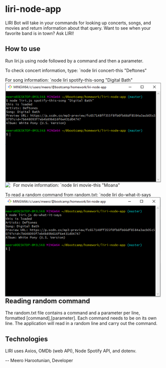 # liri-node-app

LIRI Bot will take in your commands for looking up concerts, songs, and movies and return information about that query. Want to see when your favorite band is in town? Ask LIRI!

## How to use
Run liri.js using node followed by a command and then a parameter.

To check concert information, type:
`node liri concert-this "Deftones"

For song information:
`node liri spotify-this-song "Digital Bath"
<img src="./images/spotify-this-song.png"
     style="float: left; margin-right: 10px;" />

For movie information:
`node liri movie-this "Moana"
<img src="./images/mvoie-this.png"
     style="float: left; margin-right: 10px;" />

To read a random command from random.txt:
`node liri do-what-it-says
<img src="./images/do-what-it-says.png"
     style="float: left; margin-right: 10px;" />

## Reading random command
The random.txt file contains a command and a parameter per line, formatted [command],[parameter].
Each command needs to be on its own line.
The application will read in a random line and carry out the command.

## Technologies
LIRI uses Axios, OMDb (web API), Node Spotify API, and dotenv.

-- Meero Harootunian, Developer
